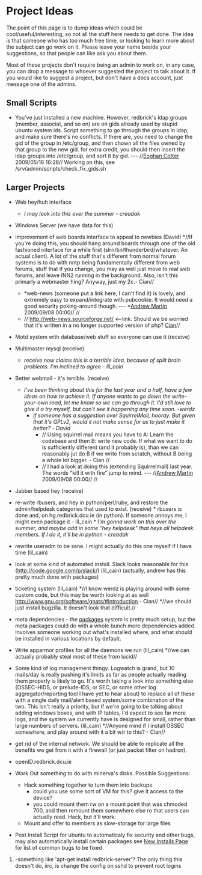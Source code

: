 # Project Ideas

The point of this page is to dump ideas which could be cool/useful/interesting, so not all the stuff here needs to get done. The idea is that someone who has too much free time, or looking to learn more about the subject can go work on it. Please leave your name beside your suggestions, so that people can like ask you about them.

Most of these projects don't require being an admin to work on, in any case, you can drop a message to whoever suggested the project to talk about it. If you would like to suggest a project, but don't have a docs account, just message one of the admins.

##  Small Scripts


*  You've just installed a new machine. However, redbrick's ldap groups (member, associat, and so on) are on gids already used by stupid ubuntu system ids. Script something to go through the groups in ldap, and make sure there's no conflicts. If there are, you need to change the gid of the group in /etc/group, and then chown all the files owned by that group to the new gid. for extra credit, you should then insert the ldap groups into /etc/group, and sort it by gid.  --- //[Eoghan Cotter](johan@redbrick.dcu.ie) 2009/05/16 16:28// Working on this, see /srv/admin/scripts/check_fix_gids.sh
## Larger Projects

*  Web hey/huh interface
    * *I may look into this over the summer - creadak*

*  Windows Server (we have data for this)

*  Improvement of web boards interface to appeal to newbies (David)
     *//If you're doing this, you should hang around boards through one of the old fashioned interface for a while first (slrn/tin/thunderbird/whatever. An actual client). A lot of the stuff that's different from normal forum systems is to do with nntp being fundamentally different from web forums, stuff that if you change, you may as well just move to real web forums, and leave INN2 running in the background. Also, isn't this primarly a webmaster hing? Anyway, just my 2c.- Cian//
     * *web-news (someone put a link here, I can't find it) is lovely, and extremely easy to expand/integrate with pubcookie. It would need a good security poking-around though. --- *[Andrew Martin](werdz@redbrick.dcu.ie) 2009/09/08 00:00// //
     * // http://web-news.sourceforge.net/ <--link. Should we be worried that it's written in a no longer supported version of php? [Cian](lil_cain@redbrick.dcu.ie)//

*  Motd system with database/web stuff so everyone can use it (receive)

*  Multimaster mysql (receive)
     * *receive now claims this is a terrible idea, because of split brain problems. I'm inclined to agree - lil_cain*

*  Better webmail - it's terrible. (receive)
    * *I've been thinking about this for the last year and a half, have a few ideas on how to achieve it. If anyone wants to go down the write-your-own road, let me know so we can go through it. I'd still love to give it a try myself, but can't see it happening any time soon. -werdz*
      * *If someone has a suggestion over SquirrelMail, hooray. But given that it's GPLv2, would it not make sense for us to just make it better? - David*
         * // Using squirrel mail means you have to A: Learn the codebase and then B: write new code. If what we want to do is sufficiently different (and it probably is), than we can reasonably jut do B if we write from scratch, without B being a whole lot bigger. - Cian  //
         * // I had a look at doing this (extending Squirrelmail) last year. The words "kill it with fire" jump to mind.  --- //[Andrew Martin](werdz@redbrick.dcu.ie) 2009/09/08 00:00// //

*  Jabber based hey (receive)

*  re-write rbusers, and hey in python/perl/ruby, and restore the admin/helpdesk categories that used to exist. (receive)
        * rbusers is done and, on hg.redbrick.dcu.ie (in python). If someone annoys me, I might even package it - lil_cain
        * *I'm gonna work on this over the summer, and maybe add in some "hey helpdesk" that heys all helpdesk members. If I do it, it'll be in python - creadak*

*  rewrite useradm to be sane. I might actually do this one myself if I have time (lil_cain)

*  look at some kind of automated install. Slack looks reasonable for this (http://code.google.com/p/slack/) (lil_cain) (actually, andrew has this pretty much done with packages)

*  ticketing system (lil_cain)
     *//I know werdz is playing around with some custom code, but this may be worth looking at as well http://www.gnu.org/software/gnats/#introduction - Cian//
     *//we should just install bugzilla. It doesn't look that difficult.//

*  meta dependencies - the [packages](redbrick-apt) system is pretty much setup, but the meta packages could do with a whole bunch more dependencies added. Involves someone working out what's installed where, and what should be installed in various locations by default.

*  Write apparmor profiles for all the daemons we run (lil_cain)
       *//we can actually probably steal most of these from lucid//

*  Some kind of log management thingy. Logwatch is grand, but 10 mails/day is really pushing it's limits as far as people actually reading them properly is likely to go. It's worth taking a look into something else (OSSEC-HIDS, or prelude-IDS, or SEC, or some other log aggregator/reporting tool I have yet to hear about) to replace all of these with a single daily mail/alert based system/some combination of the two. This isn't really a priority, but if we're going to be talking about adding windows boxes, and with IP tables, I'd expect to see far more logs, and the system we currently have is designed for small, rather than large numbers of servers. (lil_cain)
     *//Anyone mind if I install OSSEC somewhere, and play around with it a bit w/r to this? - Cian//

*  get rid of the internal network. We should be able to replicate all the benefits we get from it with a firewall (or just packet filter on hadron).

*  openID.redbrick.dcu.ie

*  Work Out something to do with minerva's disks. Possible Suggestions:
     * Hack something together to turn them into backups
       * could you use some sort of VM for this? give it access to the device?
       * you could mount them rw on a mount point that was chmoded 700, and then remount them somewhere else ro that users can actually read. Hack, but it'll work.
     * Mount and offer to members as slow-storage for large files

*  Post Install Script for ubuntu to automaticaly fix security and other bugs, may also automatically install certain packages see [ New Installs Page](newinstalls) for list of common bugs to be fixed
 1. -something like 'apt-get install redbrick-server'? The only thing this doesn't do, iirc, is change the config on sshd to prevent root logins
